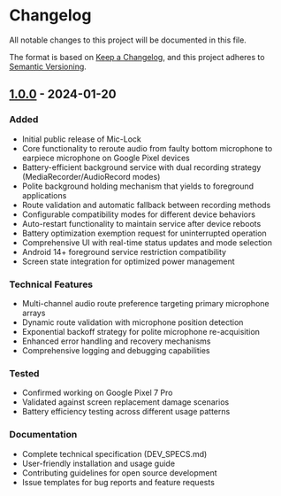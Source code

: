 # Changelog

All notable changes to this project will be documented in this file.

The format is based on [Keep a Changelog](https://keepachangelog.com/en/1.0.0/),
and this project adheres to [Semantic Versioning](https://semver.org/spec/v2.0.0.html).

## [1.0.0] - 2024-01-20

### Added
- Initial public release of Mic-Lock
- Core functionality to reroute audio from faulty bottom microphone to earpiece microphone on Google Pixel devices
- Battery-efficient background service with dual recording strategy (MediaRecorder/AudioRecord modes)
- Polite background holding mechanism that yields to foreground applications
- Route validation and automatic fallback between recording methods
- Configurable compatibility modes for different device behaviors
- Auto-restart functionality to maintain service after device reboots
- Battery optimization exemption request for uninterrupted operation
- Comprehensive UI with real-time status updates and mode selection
- Android 14+ foreground service restriction compatibility
- Screen state integration for optimized power management

### Technical Features
- Multi-channel audio route preference targeting primary microphone arrays
- Dynamic route validation with microphone position detection
- Exponential backoff strategy for polite microphone re-acquisition
- Enhanced error handling and recovery mechanisms
- Comprehensive logging and debugging capabilities

### Tested
- Confirmed working on Google Pixel 7 Pro
- Validated against screen replacement damage scenarios
- Battery efficiency testing across different usage patterns

### Documentation
- Complete technical specification (DEV_SPECS.md)
- User-friendly installation and usage guide
- Contributing guidelines for open source development
- Issue templates for bug reports and feature requests

[1.0.0]: https://github.com/yourusername/mic-lock/releases/tag/v1.0.0